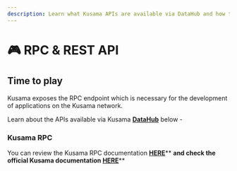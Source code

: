 ```yaml
---
description: Learn what Kusama APIs are available via DataHub and how to use them
---
```


# 🎮 RPC & REST API

## Time to play

Kusama exposes the RPC endpoint which is necessary for the development of applications on the Kusama network.

Learn about the APIs available via Kusama [**DataHub**](https://datahub.figment.io/services/kusama) below -

### Kusama RPC

You can review the Kusama RPC documentation [**HERE**](https://guide.kusama.network/docs/build-node-interaction/)** **and check the official Kusama documentation [**HERE**](https://guide.kusama.network/docs/kusama-getting-started)****
